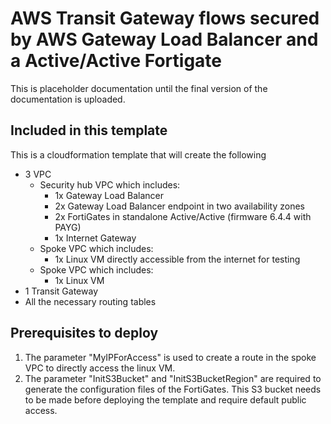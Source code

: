 # AWS Transit Gateway flows secured by AWS Gateway Load Balancer and a Active/Active Fortigate

This is placeholder documentation until the final version of the documentation is uploaded.

## Included in this template
This is a cloudformation template that will create the following
- 3 VPC
  - Security hub VPC which includes:
    - 1x Gateway Load Balancer
    - 2x Gateway Load Balancer endpoint in two availability zones
    - 2x FortiGates in standalone Active/Active (firmware 6.4.4 with PAYG)
    - 1x Internet Gateway
  - Spoke VPC which includes:
    - 1x Linux VM directly accessible from the internet for testing
  - Spoke VPC which includes:
    - 1x Linux VM
- 1 Transit Gateway
- All the necessary routing tables

## Prerequisites to deploy
1. The parameter "MyIPForAccess" is used to create a route in the spoke VPC to directly access the linux VM.
2. The parameter "InitS3Bucket" and "InitS3BucketRegion" are required to generate the configuration files of the FortiGates. This S3 bucket needs to be made before deploying the template and require default public access.
